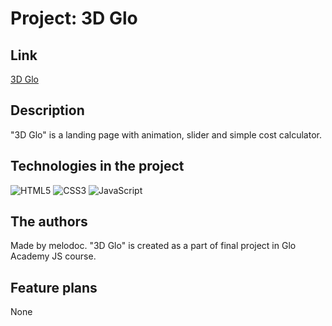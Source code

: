 # Project: 3D Glo

## Link

[3D Glo](https://melodoc.github.io/3d-modeling/)

## Description

"3D Glo" is a landing page with animation, slider and simple cost calculator.

## Technologies in the project

![HTML5](https://img.shields.io/badge/html5-%23E34F26.svg?style=for-the-badge&logo=html5&logoColor=white)
![CSS3](https://img.shields.io/badge/css3-%231572B6.svg?style=for-the-badge&logo=css3&logoColor=white)
![JavaScript](https://img.shields.io/badge/JavaScript-ffd24a?style=for-the-badge&logo=javascript&logoColor=white)

## The authors

Made by melodoc. "3D Glo" is created as a part of final project in Glo Academy JS course.

## Feature plans

None
